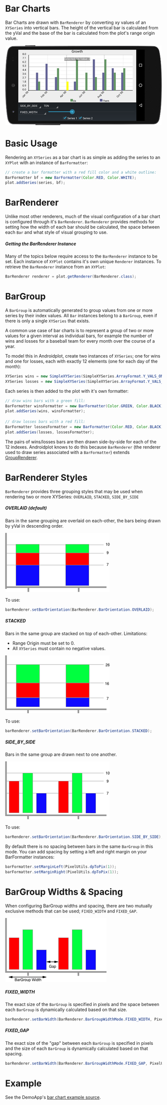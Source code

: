 # Bar Charts
Bar Charts are drawn with `BarRenderer` by converting xy values of an `XYSeries` into
vertical bars.  The height of the vertical bar is calculated from the yVal and the base
of the bar is calculated from the plot's range origin value.

![image](images/screens/bar_horiz.png)

# Basic Usage
Rendering an `XYSeries` as a bar chart is as simple as adding the series to an `XYPlot` with an 
instance of `BarFormatter`:

```java
// create a bar formatter with a red fill color and a white outline:
BarFormatter bf = new BarFormatter(Color.RED, Color.WHITE);
plot.addSeries(series, bf);
```

# BarRenderer
Unlike most other renderers, much of the visual configuration of a bar chart is configured through it's `BarRenderer`.
`BarRenderer` provides methods for setting how the width of each bar should be calculated, the space between each `Bar`
and what style of visual grouping to use.


##### Getting the BarRenderer Instance
Many of the topics below require access to the `BarRenderer` instance to be set.  Each instance of 
`XYPlot` contains it's own unique `Renderer` instances.  To retrieve the `BarRenderer` 
instance from an `XYPlot`:

```java
BarRenderer renderer = plot.getRenderer(BarRenderer.class);
```

# BarGroup
A `BarGroup` is automatically generated to group values from one or more series by their index values.
All `Bar` instances belong to a `BarGroup`, even if there is only a single `XYSeries` that exists.

A common use case of bar charts is to represent a group of two or more values for a given interval as
individual bars, for example the number of wins and losses for a baseball team for every month over the course
of a year.

To model this in Androidplot, create two instances of `XYSeries`; one for wins and one for losses, each
with exactly 12 elements (one for each day of the month):

```java
XYSeries wins = new SimpleXYSeries(SimpleXYSeries.ArrayFormat.Y_VALS_ONLY, "wins", 3, 4, 5, 3, 2, 3, 5, 6, 2, 1, 3, 1);
XYSeries losses = new SimpleXYSeries(SimpleXYSeries.ArrayFormat.Y_VALS_ONLY, "losses", 0, 1, 1, 0, 1, 0, 0, 0, 2, 1, 0, 1);
```

Each series is then added to the plot with it's own formatter:

```java
// draw wins bars with a green fill:
BarFormatter winsFormatter = new BarFormatter(Color.GREEN, Color.BLACK);
plot.addSeries(wins, winsFormatter);

// draw losses bars with a red fill:
BarFormatter lossesFormatter = new BarFormatter(Color.RED, Color.BLACK);
plot.addSeries(losses, lossesFormatter);
```

The pairs of wins/losses bars are then drawn side-by-side for each of the 12 indexes.  Androidplot
knows to do this because `BarRenderer` (the renderer used to draw series associated with a `BarFormatter`) 
extends [GroupRenderer](grouprenderer.md).

# BarRenderer Styles
`BarRenderer` provides three grouping styles that may be used when rendering two or more XYSeries:
`OVERLAID`, `STACKED`, `SIDE_BY_SIDE`

##### OVERLAID (default) 
Bars in the same grouping are overlaid on each-other, the bars being drawn by yVal in descending order.

![image](images/bargroup_overlaid.png)


To use:
```java
barRenderer.setBarOrientation(BarRenderer.BarOrientation.OVERLAID);
```

##### STACKED
Bars in the same group are stacked on top of each-other.  Limitations:
* Range Origin must be set to 0.
* All `XYSeries` must contain no negative values.

![image](images/bargroup_stacked.png)

To use:
```java
barRenderer.setBarOrientation(BarRenderer.BarOrientation.STACKED);
```

##### SIDE_BY_SIDE
Bars in the same group are drawn next to one another.

![image](images/bargroup_side_by_side.png)

To use:
```java
barRenderer.setBarOrientation(BarRenderer.BarOrientation.SIDE_BY_SIDE);
```

By default there is no spacing between bars in the same `BarGroup` in this mode.  You can add spacing
by setting a left and right margin on your BarFormatter instances:

```java
barFormatter.setMarginLeft(PixelUtils.dpToPix(1));
barFormatter.setMarginRight(PixelUtils.dpToPix(1));
```

# BarGroup Widths & Spacing
When configuring BarGroup widths and spacing, there are two mutually exclusive methods that can be used;
`FIXED_WIDTH` and `FIXED_GAP`.

![image](images/bargroup_spacing.png)

##### FIXED_WIDTH
The exact size of the `BarGroup` is specified in pixels and the space between each `BarGroup`
is dynamically calculated based on that size.

```java
barRenderer.setBarWidth(BarRenderer.BarGroupWidthMode.FIXED_WIDTH, PixelUtils.dpToPix(25));
```
##### FIXED_GAP
The exact size of the "gap" between each `BarGroup` is specified in pixels and the size of each `BarGroup`
is dynamically calculated based on that spacing.

```java
barRenderer.setBarWidth(BarRenderer.BarGroupWidthMode.FIXED_GAP, PixelUtils.dpToPix(5));
```

# Example
See the DemoApp's [bar chart example source](../demoapp/src/main/java/com/androidplot/demos/BarPlotExampleActivity.java).